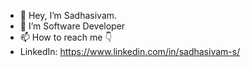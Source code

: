 - 👋 Hey, I’m Sadhasivam.
- 👀 I’m Software Developer
- 📫 How to reach me 👇
- LinkedIn: https://www.linkedin.com/in/sadhasivam-s/
<!---
TinkerWizard is a ✨ special ✨ repository because its `README.md` (this file) appears on your GitHub profile.
You can click the Preview link to take a look at your changes.
--->
